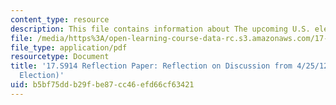 ```yaml
---
content_type: resource
description: This file contains information about The upcoming U.S. election.
file: /media/https%3A/open-learning-course-data-rc.s3.amazonaws.com/17-s914-conversations-you-cant-have-on-campus-race-ethnicity-gender-and-identity-spring-2012/b5bf75ddb29fbe87cc46efd66cf63421_MIT17_S914S12_us1.pdf
file_type: application/pdf
resourcetype: Document
title: '17.S914 Reflection Paper: Reflection on Discussion from 4/25/12 (The U.S.
  Election)'
uid: b5bf75dd-b29f-be87-cc46-efd66cf63421
---
```

